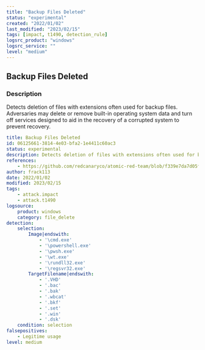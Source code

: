 ```yaml
---
title: "Backup Files Deleted"
status: "experimental"
created: "2022/01/02"
last_modified: "2023/02/15"
tags: [impact, t1490, detection_rule]
logsrc_product: "windows"
logsrc_service: ""
level: "medium"
---
```


## Backup Files Deleted

### Description

Detects deletion of files with extensions often used for backup files. Adversaries may delete or remove built-in operating system data and turn off services designed to aid in the recovery of a corrupted system to prevent recovery.

```yml
title: Backup Files Deleted
id: 06125661-3814-4e03-bfa2-1e4411c60ac3
status: experimental
description: Detects deletion of files with extensions often used for backup files. Adversaries may delete or remove built-in operating system data and turn off services designed to aid in the recovery of a corrupted system to prevent recovery.
references:
    - https://github.com/redcanaryco/atomic-red-team/blob/f339e7da7d05f6057fdfcdd3742bfcf365fee2a9/atomics/T1490/T1490.md#atomic-test-6---windows---delete-backup-files
author: frack113
date: 2022/01/02
modified: 2023/02/15
tags:
    - attack.impact
    - attack.t1490
logsource:
    product: windows
    category: file_delete
detection:
    selection:
        Image|endswith:
            - '\cmd.exe'
            - '\powershell.exe'
            - '\pwsh.exe'
            - '\wt.exe'
            - '\rundll32.exe'
            - '\regsvr32.exe'
        TargetFilename|endswith:
            - '.VHD'
            - '.bac'
            - '.bak'
            - '.wbcat'
            - '.bkf'
            - '.set'
            - '.win'
            - '.dsk'
    condition: selection
falsepositives:
    - Legitime usage
level: medium

```
